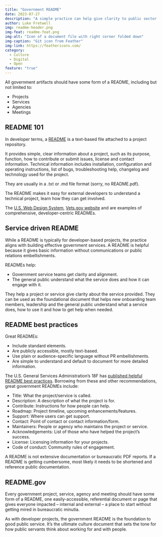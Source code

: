 ```yaml
---
title: "Government README"
date: 2023-07-27
description: "A simple practice can help give clarity to public sector projects and services, and how those impacted can engage with them."
author: Luke Fretwell
img: readme-header.png
img-feat: readme-feat.png
img-alt: "Icon of a document file with right corner folded down"
img-caption: "Git icon from Feather"
img-link: https://feathericons.com/
category:
  - Culture
  - Digital
  - Open
feature: "true"
---
```


All government artifacts should have some form of a README, including but not limited to:

* Projects
* Services
* Agencies
* Meetings

## README 101

In developer terms, a [README](https://en.wikipedia.org/wiki/README) is a text-based file attached to a project repository.

It provides simple, clear information about a project, such as its purpose, function, how to contribute or submit issues, license and contact information. Technical information includes installation, configuration and operating instructions, list of bugs, troubleshooting help, changelog and technology used for the project.

They are usually in a .txt or .md file format (sorry, no README.pdf).

The README makes it easy for external developers to understand a technical project, learn how they can get involved.

The [U.S. Web Design System](https://github.com/uswds/uswds#readme), [Vets.gov website](https://github.com/department-of-veterans-affairs/vets-website#readme) and are examples of comprehensive, developer-centric READMEs.

## Service driven README

While a README is typically for developer-based projects, the practice aligns with building effective government services. A README is helpful because it gives basic information without communications or public relations embellishments.

READMEs help:

* Government service teams get clarity and alignment.
* The general public understand what the service does and how it can engage with it.

They help a project or service give clarity about the service provided. They can be used as the foundational document that helps new onboarding team members, leadership and the general public understand what a service does, how to use it and how to get help when needed.

## README best practices

Great READMEs:

* Include standard elements.
* Are publicly accessible, mostly text-based.
* Use plain or audience-specific language without PR embellishments.
* Are simple to understand and default to document for more detailed information.

The U.S. General Services Administration’s 18F has [published helpful README best practices](https://github.com/18F/open-source-guide/blob/18f-pages/pages/making-readmes-readable.md). Borrowing from these and other recommendations, great government READMEs include:

* Title: What the project/service is called.
* Description: A description of what the project is for.
* Contribute: Instructions for how people can help.
* Roadmap: Project timeline, upcoming enhancements/features.
* Support: Where users can get support.
* Contact: Point of contact or contact information/form.
* Maintainers: People or agency who maintains the project or service.
* Acknowledgements: List of those who have helped the project’s success.
* License: Licensing information for your projects.
* Code of conduct: Community rules of engagement.

A README is not extensive documentation or bureaucratic PDF reports. If a README is getting cumbersome, most likely it needs to be shortened and reference public documentation.

## README.gov

Every government project, service, agency and meeting should have some form of a README, one easily-accessible, referential document or page that gives everyone impacted – internal and external – a place to start without getting mired in bureaucratic minutia.

As with developer projects, the government README is the foundation to good public service. It’s the ultimate culture document that sets the tone for how public servants think about working for and with people.